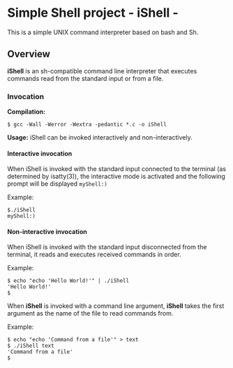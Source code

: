 # Simple Shell project - iShell -

This is a simple UNIX command interpreter based on bash and Sh.

## Overview

**iShell** is an sh-compatible command line interpreter that executes commands read from the standard input or from a file.

### Invocation

**Compilation:**
```
$ gcc -Wall -Werror -Wextra -pedantic *.c -o iShell
```

**Usage:**
iShell can be invoked interactively and non-interactively.

#### Interactive invocation

When iShell is invoked with the standard input connected to the terminal (as determined by isatty(3)), the interactive mode is activated and the following prompt will be displayed ``myShell:)``

Example:
```
$./iShell
myShell:)
```
#### Non-interactive invocation

When iShell is invoked with the standard input disconnected from the terminal, it reads and executes received commands in order.

Example:
```
$ echo "echo 'Hello World!'" | ./iShell
'Hello World!'
$
```

When **iShell** is invoked with a command line argument, **iShell** takes the first argument as the name of the file to read commands from.

Example:

```
$ echo "echo 'Command from a file'" > text
$ ./iShell text
'Command from a file'
$
```
